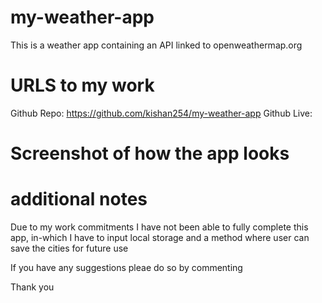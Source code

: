 # my-weather-app
This is a weather app containing an API linked to openweathermap.org


# URLS to my work

Github Repo: https://github.com/kishan254/my-weather-app
Github Live: 

# Screenshot of how the app looks


# additional notes

Due to my work commitments I have not been able to fully complete this app, in-which I have to input local storage and a method where user can save the cities for future use

If you have any suggestions pleae do so by commenting

Thank you